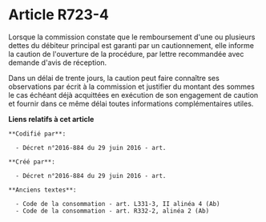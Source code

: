 # Article R723-4

Lorsque la commission constate que le remboursement d'une ou plusieurs dettes du débiteur principal est garanti par un
cautionnement, elle informe la caution de l'ouverture de la procédure, par lettre recommandée avec demande d'avis de
réception.

Dans un délai de trente jours, la caution peut faire connaître ses observations par écrit à la commission et justifier du
montant des sommes le cas échéant déjà acquittées en exécution de son engagement de caution et fournir dans ce même délai
toutes informations complémentaires utiles.

**Liens relatifs à cet article**

	**Codifié par**:

	  - Décret n°2016-884 du 29 juin 2016 - art.

	**Créé par**:

	  - Décret n°2016-884 du 29 juin 2016 - art.

	**Anciens textes**:

	  - Code de la consommation - art. L331-3, II alinéa 4 (Ab)
	  - Code de la consommation - art. R332-2, alinéa 2 (Ab)
